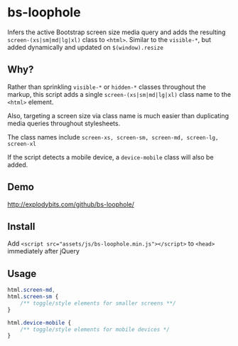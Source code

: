 # bs-loophole
Infers the active Bootstrap screen size media query and adds the resulting `screen-(xs|sm|md|lg|xl)` class to `<html>`. Similar to the `visible-*`, but added dynamically and updated on `$(window).resize`

## Why?
Rather than sprinkling `visible-*` or `hidden-*` classes throughout the markup, this
script adds a single `screen-(xs|sm|md|lg|xl)` class name to the `<html>` element.

Also, targeting a screen size via class name is much easier than duplicating media queries
throughout stylesheets.

The class names include `screen-xs, screen-sm, screen-md, screen-lg, screen-xl`

If the script detects a mobile device, a `device-mobile` class will 
also be added.

## Demo
<a href="http://explodybits.com/github/bs-loophole/" target="_blank">http://explodybits.com/github/bs-loophole/</a>

## Install
Add `<script src="assets/js/bs-loophole.min.js"></script>` to `<head>` immediately after jQuery

## Usage
```css
html.screen-md,
html.screen-sm { 
    /** toggle/style elements for smaller screens **/ 
}

html.device-mobile {
    /** toggle/style elements for mobile devices */
}
```
